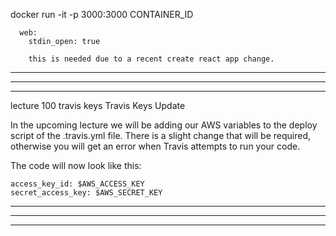 docker run -it -p 3000:3000 CONTAINER_ID

      web:
        stdin_open: true

        this is needed due to a recent create react app change.
-------------------
-------------------
-------------------
lecture 100 travis keys
Travis Keys Update

In the upcoming lecture we will be adding our AWS variables to the deploy script of the .travis.yml file. There is a slight change that will be required, otherwise you will get an error when Travis attempts to run your code.

The code will now look like this:

    access_key_id: $AWS_ACCESS_KEY
    secret_access_key: $AWS_SECRET_KEY

-------------------
-------------------
-------------------
